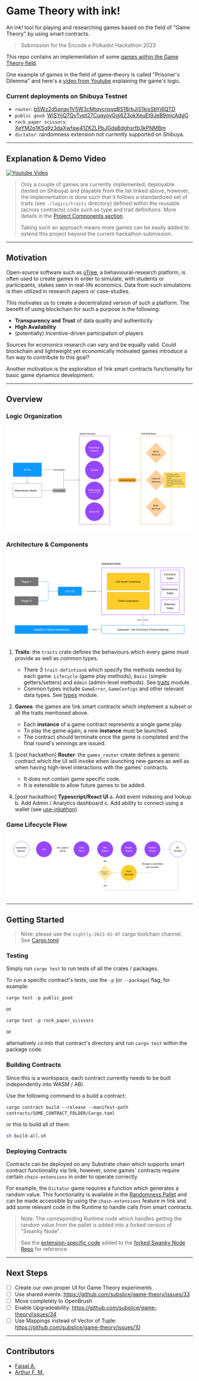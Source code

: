# Game Theory with ink!

An ink! tool for playing and researching games based on the field of "Game Theory" by using smart contracts.

> Submission for the Encode x Polkadot Hackathon 2023

This repo contains an implementation of some [games within the Game Theory field](https://en.wikipedia.org/wiki/List_of_games_in_game_theory). 

One example of games in the field of game-theory is called "Prisoner's Dilemma" and here's a [video from Youtube](https://www.youtube.com/watch?v=t9Lo2fgxWHw) 
explaining the game's logic.

### Current deployments on Shibuya Testnet
- `router`: [b5Wz2d5qnav1V5W3cMtqycnsyqBS18rbJiS1kisSbYj6QTD](https://shibuya.subscan.io/account/b5Wz2d5qnav1V5W3cMtqycnsyqBS18rbJiS1kisSbYj6QTD)
- `public good`: [WiSYijQ7QyTvpt27CuqyoyGgi6Z3okXeuEt9JeB9mjcAdgG](https://shibuya.subscan.io/account/WiSYijQ7QyTvpt27CuqyoyGgi6Z3okXeuEt9JeB9mjcAdgG)
- `rock paper scissors`: [XeYM2p1KSq9z3daXwfaw41ZKZLPbJGdaBdghsrfb3kPNMBm](https://shibuya.subscan.io/account/XeYM2p1KSq9z3daXwfaw41ZKZLPbJGdaBdghsrfb3kPNMBm)
- `dictator`: randomness extension not currently supported on Shibuya.

---

## Explanation & Demo Video

[![Youtube Video](https://img.youtube.com/vi/7MqKyjXFkHQ/0.jpg)](https://www.youtube.com/watch?v=7MqKyjXFkHQ)

> Only a couple of games are currently implemented, deployable (tested on Shibuya) and playable from the list linked above, however, the implementation
is done such that it follows a standardized set of traits (see `./logics/traits` directory) defined within the reusable (across contracts) code
such as type and trait definitions. More details in the [Project Components section](#architecture--components).
> 
> Taking such an approach means more games can be easily added to extend this project beyond the current hackathon submission.

---

## Motivation

Open-source software such as [oTree](https://www.otree.org/), a behavioural-research platform, is often used to create games
in order to simulate, with students or participants, stakes seen in real-life economics. 
Data from such simulations is then utilized in research papers or case-studies.

This motivates us to create a decentralized version of such a platform. The benefit of using blockchain for such a purpose is the following:

* **Transparency and Trust** of data quality and authenticity
* **High Availability**
* (potentially) Incentive-driven participation of players

Sources for economics research can vary and be equally valid. Could blockchain and lightweight yet economically motivated games
introduce a fun way to contribute to this goal?

Another motivation is the exploration of !ink smart contracts functionality for basic game dynamics development.

---

## Overview

### Logic Organization

![](./images/architecture.png)

### Architecture & Components

![](./images/architecture-2.png)

1. **Traits**: the `traits` crate defines the behaviours which every game must provide as well as common types.
   * There 3 `trait-defintion`s which specify the methods needed by each game. `Lifecycle` (game play methods),
     `Basic` (simple getters/setters) and `Admin` (admin-level methods). See [traits](./logics/traits) module.
   * Common types include `GameError`, `GameConfigs` and other relevant data types. See [types](./logics/traits/types.rs) module.

2. **Games**: the games are !ink smart contracts which implement a subset or all the traits mentioned above.
   * Each __instance__ of a game contract represents a single game play.
   * To play the game again, a new __instance__ must be launched.
   * The contract should terminate once the game is completed and the final round's winnings are issued.

3. [post hackathon] **Router**: the `games_router` create defines a generic contract which the UI will invoke when launching
   new games as well as when having high-level interactions with the games' contracts.
   * It does not contain game specific code.
   * It is extensible to allow future games to be added.

4. [post hackathon] **Typescript/React UI**
   a. Add event indexing and lookup
   b. Add Admin / Analytics dashboard
   c. Add ability to connect using a wallet (see [use-inkathon](https://github.com/scio-labs/use-inkathon))

### Game Lifecycle Flow

![](./images/game-lifecycle-flow.png)

---

## Getting Started

> Note: please use the `nightly-2023-02-07` cargo toolchain channel. See [Cargo.toml](./Cargo.toml)

### Testing

Simply run `cargo test` to run tests of all the crates / packages.

To run a specific contract's tests, use the `-p` (or `--package`) flag, for example:

```shell
cargo test -p public_good
```

or 

```shell
cargo test -p rock_paper_scissors
```

or 

alternatively `cd` into that contract's directory and run `cargo test` within the package code.

### Building Contracts

Since this is a workspace, each contract currently needs to be built independently into WASM / ABI.

Use the following command to a build a contract:

```shell
cargo contract build --release --manifest-path contracts/SOME_CONTRACT_FOLDER/Cargo.toml
```

or this to build all of them:
```sh
sh build-all.sh
```

### Deploying Contracts

Contracts can be deployed on any Substrate chain which supports smart contract functionality via !ink, however, some games' contracts
require certain `chain-extensions` in order to operate correctly.

For example, the `Dictator` game requires a function which generates a random value. This functionality is available in the 
[Randomness Pallet](https://docs.rs/pallet-randomness-collective-flip/latest/pallet_randomness_collective_flip/) and can be made 
accessible by using the `chain-extensions` feature in !ink and add some relevant code in the Runtime to handle calls
from smart contracts.

> Note: The corresponding Runtime code which handles getting the random value from the pallet is added into a forked
> version of "Swanky Node". 
>
> See the [extension-specific code](https://github.com/subslice/swanky-node/blob/4902e49d19d0581f9a79f1d30fb0e1a4e40b8b29/runtime/src/chain_extensions.rs)
> added to the [forked Swanky Node Repo](https://github.com/subslice/swanky-node) for reference.

---

## Next Steps

- [ ] Create our own proper UI for Game Theory experiments
- [ ] Use shared events: https://github.com/subslice/game-theory/issues/33
- [ ] Move completely to OpenBrush
- [ ] Enable Upgradeability: https://github.com/subslice/game-theory/issues/34
- [ ] Use Mappings instead of Vector of Tuple: https://github.com/subslice/game-theory/issues/10

---

## Contributors

- [Faisal A.](https://github.com/FaisalAl-Tameemi)
- [Arthur F. M.](https://github.com/a-moreira)

